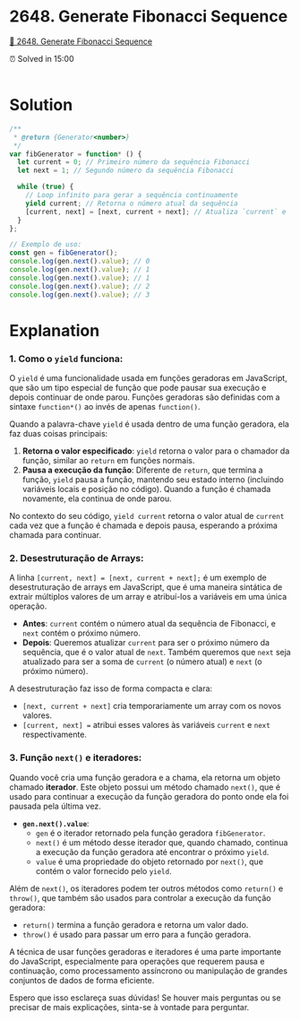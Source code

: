 # 2648. Generate Fibonacci Sequence

[🍄 2648. Generate Fibonacci Sequence](https://leetcode.com/problems/generate-fibonacci-sequence/description/)

<aside>
⏰ Solved in 15:00
</aside>
</br>

# Solution

```js
/**
 * @return {Generator<number>}
 */
var fibGenerator = function* () {
  let current = 0; // Primeiro número da sequência Fibonacci
  let next = 1; // Segundo número da sequência Fibonacci

  while (true) {
    // Loop infinito para gerar a sequência continuamente
    yield current; // Retorna o número atual da sequência
    [current, next] = [next, current + next]; // Atualiza `current` e `next` para os próximos dois números na sequência
  }
};

// Exemplo de uso:
const gen = fibGenerator();
console.log(gen.next().value); // 0
console.log(gen.next().value); // 1
console.log(gen.next().value); // 1
console.log(gen.next().value); // 2
console.log(gen.next().value); // 3
```

# Explanation

### 1. Como o `yield` funciona:

O `yield` é uma funcionalidade usada em funções geradoras em JavaScript, que são um tipo especial de função que pode pausar sua execução e depois continuar de onde parou. Funções geradoras são definidas com a sintaxe `function*()` ao invés de apenas `function()`.

Quando a palavra-chave `yield` é usada dentro de uma função geradora, ela faz duas coisas principais:

1. **Retorna o valor especificado**: `yield` retorna o valor para o chamador da função, similar ao `return` em funções normais.
2. **Pausa a execução da função**: Diferente de `return`, que termina a função, `yield` pausa a função, mantendo seu estado interno (incluindo variáveis locais e posição no código). Quando a função é chamada novamente, ela continua de onde parou.

No contexto do seu código, `yield current` retorna o valor atual de `current` cada vez que a função é chamada e depois pausa, esperando a próxima chamada para continuar.

### 2. Desestruturação de Arrays:

A linha `[current, next] = [next, current + next];` é um exemplo de desestruturação de arrays em JavaScript, que é uma maneira sintática de extrair múltiplos valores de um array e atribuí-los a variáveis em uma única operação.

- **Antes**: `current` contém o número atual da sequência de Fibonacci, e `next` contém o próximo número.
- **Depois**: Queremos atualizar `current` para ser o próximo número da sequência, que é o valor atual de `next`. Também queremos que `next` seja atualizado para ser a soma de `current` (o número atual) e `next` (o próximo número).

A desestruturação faz isso de forma compacta e clara:

- `[next, current + next]` cria temporariamente um array com os novos valores.
- `[current, next] =` atribui esses valores às variáveis `current` e `next` respectivamente.

### 3. Função `next()` e iteradores:

Quando você cria uma função geradora e a chama, ela retorna um objeto chamado **iterador**. Este objeto possui um método chamado `next()`, que é usado para continuar a execução da função geradora do ponto onde ela foi pausada pela última vez.

- **`gen.next().value`**:
  - `gen` é o iterador retornado pela função geradora `fibGenerator`.
  - `next()` é um método desse iterador que, quando chamado, continua a execução da função geradora até encontrar o próximo `yield`.
  - `value` é uma propriedade do objeto retornado por `next()`, que contém o valor fornecido pelo `yield`.

Além de `next()`, os iteradores podem ter outros métodos como `return()` e `throw()`, que também são usados para controlar a execução da função geradora:

- `return()` termina a função geradora e retorna um valor dado.
- `throw()` é usado para passar um erro para a função geradora.

A técnica de usar funções geradoras e iteradores é uma parte importante do JavaScript, especialmente para operações que requerem pausa e continuação, como processamento assíncrono ou manipulação de grandes conjuntos de dados de forma eficiente.

Espero que isso esclareça suas dúvidas! Se houver mais perguntas ou se precisar de mais explicações, sinta-se à vontade para perguntar.
